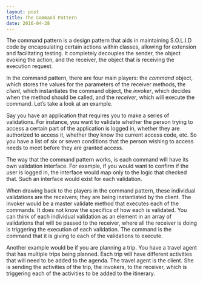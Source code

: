 ```yaml
---
layout: post
title: The Command Pattern
date: 2016-04-28
---
```


The command pattern is a design pattern that aids in maintaining S.O.L.I.D code by encapsulating certain actions within classes, allowing for extension and facilitating testing. It completely decouples the sender, the object evoking the action, and the receiver, the object that is receiving the execution request. 

In the command pattern, there are four main players: the *command* object, which stores the values for the parameters  of the receiver methods, the *client*, which instantiates the command object, the *invoker*, which decides when the method should be called, and the *receiver*, which will execute the command. Let’s take a look at an example.

Say you have an application that requires you to make a series of validations. For instance, you want to validate whether the person trying to access a certain part of the application is logged in, whether they are authorized to access it, whether they know the current access code, etc. So you have a list of six or seven conditions that the person wishing to access needs to meet before they are granted access. 

The way that the command pattern works, is each command will have its own validation interface. For example, if you would want to confirm if the user is logged in, the interface would map only to the logic that checked that. Such an interface would exist for each validation. 

When drawing back to the players in the command pattern, these individual validations are the receivers; they are being instantiated by the client. The invoker would be a master validate method that executes each of the commands. It does not know the specifics of how each is validated. You can think of each individual validation as an element in an array of validations that will be passed to the receiver, where all the receiver is doing is triggering the execution of each validation. The command is the command that it is giving to each of the validations to execute. 

Another example would be if you are planning a trip. You have a travel agent that has multiple trips being planned. Each trip will have different activities that will need to be added to the agenda. The travel agent is the client. She is sending the activities of the trip, the invokers, to the receiver, which is triggering each of the activities to be added to the itinerary. 
